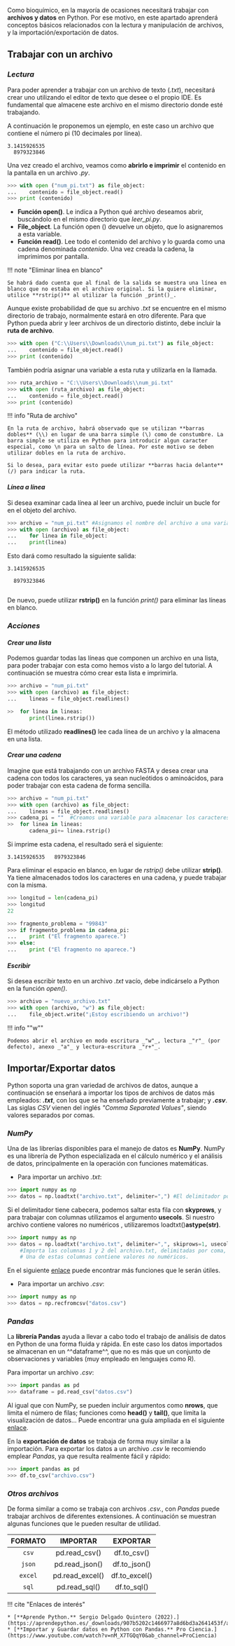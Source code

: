 Como bioquímico, en la mayoría de ocasiones necesitará trabajar con **archivos y datos** en Python. Por ese motivo, en este apartado aprenderá conceptos básicos relacionados con la lectura y manipulación de archivos, y la importación/exportación de datos.

## **Trabajar con un archivo**
### ***Lectura***
Para poder aprender a trabajar con un archivo de texto (_.txt_), necesitará crear uno utilizando el editor de texto que desee o el propio IDE. Es fundamental que almacene este archivo en el mismo directorio donde esté trabajando. 

A continuación le proponemos un ejemplo, en este caso un archivo que contiene el número pi (10 decimales por línea).
``` title="num_pi.txt"
3.1415926535 
  8979323846
```
Una vez creado el archivo, veamos como **abrirlo e imprimir** el contenido en la pantalla en un archivo _.py_.
``` py title="leer_pi.py"
>>> with open ("num_pi.txt") as file_object:
...    contenido = file_object.read()
>>> print (contenido)
```

* **Función open()**. Le indica a Python qué archivo deseamos abrir, buscándolo en el mismo directorio que *leer_pi.py*.
* **File_object**. La función open () devuelve un objeto, que lo asignaremos a esta variable.
* **Función read()**. Lee todo el contenido del archivo y lo guarda como una cadena denominada *contenido*. Una vez creada la cadena, la imprimimos por pantalla.

!!! note "Eliminar línea en blanco"

    Se habrá dado cuenta que al final de la salida se muestra una línea en blanco que no estaba en el archivo original. Si la quiere eliminar, utilice **rstrip()** al utilizar la función _print()_.

Aunque existe probabilidad de que su archivo *.txt* se encuentre en el mismo directorio de trabajo, normalmente estará en otro diferente. Para que Python pueda abrir y leer archivos de un directorio distinto, debe incluir la **ruta de archivo**. 
``` py title="leer_pi.py"
>>> with open ("C:\\Users\\Downloads\\num_pi.txt") as file_object:
...    contenido = file_object.read()
>>> print (contenido)
```
También podría asignar una variable a esta ruta y utilizarla en la llamada.
``` py title="leer_pi.py"
>>> ruta_archivo = "C:\\Users\\Downloads\\num_pi.txt"
>>> with open (ruta_archivo) as file_object:
...    contenido = file_object.read()
>>> print (contenido)
```
!!! info "Ruta de archivo"

    En la ruta de archivo, habrá observado que se utilizan **barras dobles** (\\) en lugar de una barra simple (\) como de constumbre. La barra simple se utiliza en Python para introducir algun caracter especial, como \n para un salto de línea. Por este motivo se deben utilizar dobles en la ruta de archivo. 
    
    Si lo desea, para evitar esto puede utilizar **barras hacia delante** (/) para indicar la ruta. 

#### *Línea a línea*
Si desea examinar cada línea al leer un archivo, puede incluir un bucle for en el objeto del archivo.
``` py title="leer_pi.py" 
>>> archivo = "num_pi.txt" #Asignamos el nombre del archivo a una variable
>>> with open (archivo) as file_object:
...    for linea in file_object:
...    print(linea)
```
Esto dará como resultado la siguiente salida:
```  
3.1415926535 

  8979323846
  
```
De nuevo, puede utilizar **rstrip()** en la función _print()_ para eliminar las líneas en blanco.

### ***Acciones***
#### *Crear una lista*
Podemos guardar todas las líneas que componen un archivo en una lista, para poder trabajar con esta como hemos visto a lo largo del tutorial. A continuación se muestra cómo crear esta lista e imprimirla.
``` py title="lista_pi.py" 
>>> archivo = "num_pi.txt" 
>>> with open (archivo) as file_object:
...    lineas = file_object.readlines()

>>  for linea in lineas:
       print(linea.rstrip())
```
El método utilizado **readlines()** lee cada línea de un archivo y la almacena en una lista. 

#### *Crear una cadena*
Imagine que está trabajando con un archivo FASTA y desea crear una cadena con todos los caracteres, ya sean nucleótidos o aminoácidos, para poder trabajar con esta cadena de forma sencilla.
``` py title="cadena_pi.py" 
>>> archivo = "num_pi.txt" 
>>> with open (archivo) as file_object:
...    lineas = file_object.readlines()
>>> cadena_pi = ""  #Creamos una variable para almacenar los caracteres
>>  for linea in lineas:
       cadena_pi+= linea.rstrip() 
```
Si imprime esta cadena, el resultado será el siguiente:
```  
3.1415926535   8979323846 
```
Para eliminar el espacio en blanco, en lugar de _rstrip()_ debe utilizar **strip()**. Ya tiene almacenados todos los caracteres en una cadena, y puede trabajar con la misma.
``` py
>>> longitud = len(cadena_pi)
>>> longitud
22
```
``` py
>>> fragmento_problema = "99843"
>>> if fragmento_problema in cadena_pi:
...    print ("El fragmento aparece.")
>>> else:
...    print ("El fragmento no aparece.")
```
#### *Escribir*
Si desea escribir texto en un archivo _.txt_ vacío, debe indicárselo a Python en la función _open()_.
``` py title="escribir_archivo.py" 
>>> archivo = "nuevo_archivo.txt" 
>>> with open (archivo, "w") as file_object: 
...    file_object.write("¡Estoy escribiendo un archivo!")
```
!!! info ""w""

    Podemos abrir el archivo en modo escritura _"w"_, lectura _"r"_ (por defecto), anexo _"a"_ y lectura-escritura _"r+"_.

## **Importar/Exportar datos**
Python soporta una gran variedad de archivos de datos, aunque a continuación se enseñará a importar los tipos de archivos de datos más empleados: ***.txt***, con los que se ha enseñado previamente a trabajar; y ***.csv***. Las siglas _CSV_ vienen del inglés _"Comma Separated Values"_, siendo valores separados por comas.
### ***NumPy***
Una de las librerías disponibles para el manejo de datos es **NumPy**. NumPy es una librería de Python especializada en el cálculo numérico y el análisis de datos, principalmente en la operación con funciones matemáticas.

* Para importar un archivo _.txt_:

``` py
>>> import numpy as np
>>> datos = np.loadtxt("archivo.txt", delimiter=",") #El delimitador por defecto es un espacio en blanco
```
Si el delimitador tiene cabecera, podemos saltar esta fila con **skyprows**, y para trabajar con columnas utilizamos el argumento **usecols**. Si nuestro archivo contiene valores no numéricos , utilizaremos loadtxt()**astype(str)**. 

``` py
>>> import numpy as np
>>> datos = np.loadtxt("archivo.txt", delimiter=",", skiprows=1, usecols=[0,1]).astype(str)
    #Importa las columnas 1 y 2 del archivo.txt, delimitadas por coma, eliminando la primera fila de cabecera.
    # Una de estas columnas contiene valores no numéricos. 
```

En el siguiente [enlace](https://numpy.org/doc/stable/reference/generated/numpy.loadtxt.html) puede encontrar más funciones que le serán útiles.

* Para importar un archivo _.csv_:

``` py
>>> import numpy as np
>>> datos = np.recfromcsv("datos.csv")
```
### ***Pandas***
La **librería Pandas** ayuda a llevar a cabo todo el trabajo de análisis de datos en Python de una forma fluida y rápida. En este caso los datos importados se almacenan en un ^^dataframe^^, que no es más que un conjunto de observaciones y variables (muy empleado en lenguajes como R). 

Para importar un archivo _.csv_:
``` py
>>> import pandas as pd
>>> dataframe = pd.read_csv("datos.csv")
```
Al igual que con NumPy, se pueden incluir argumentos como **nrows**, que limita el número de filas; funciones como **head()** y **tail()**, que limita la visualización de datos... Puede encontrar una guía ampliada en el siguiente [enlace](https://www.analyticsvidhya.com/blog/2021/05/pandas-functions-13-most-important/). 

En la **exportación de datos** se trabaja de forma muy similar a la importación. Para exportar los datos a un archivo _.csv_ le recomiendo emplear _Pandas_, ya que resulta realmente fácil y rápido:
``` py
>>> import pandas as pd
>>> df.to_csv("archivo.csv")
```

### ***Otros archivos***
De forma similar a como se trabaja con archivos _.csv._, con _Pandas_ puede trabajar archivos de diferentes extensiones. A continuación se muestran algunas funciones que le pueden resultar de utilidad.

| FORMATO | IMPORTAR | EXPORTAR |
|:--:|:--:|:--:|
| `csv`  | pd.read_csv()| df.to_csv()|
|  `json` | pd.read_json() | df.to_json()| 
|  `excel`	 |  pd.read_excel() | df.to_excel()|
|  `sql` |  pd.read_sql() |  df.to_sql()|

!!! cite "Enlaces de interés"

    * [**Aprende Python.** Sergio Delgado Quintero (2022).](https://aprendepython.es/_downloads/907b5202c1466977a8d6bd3a2641453f/aprendepython.pdf)
    * [**Importar y Guardar datos en Python con Pandas.** Pro Ciencia.](https://www.youtube.com/watch?v=nM_X7TGQqY0&ab_channel=ProCiencia)

